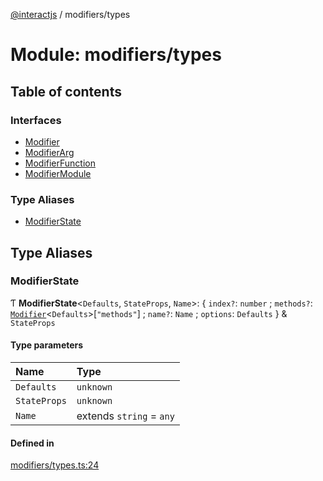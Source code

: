 [@interactjs](../README.md) / modifiers/types

# Module: modifiers/types

## Table of contents

### Interfaces

- [Modifier](../interfaces/modifiers_types.Modifier.md)
- [ModifierArg](../interfaces/modifiers_types.ModifierArg.md)
- [ModifierFunction](../interfaces/modifiers_types.ModifierFunction.md)
- [ModifierModule](../interfaces/modifiers_types.ModifierModule.md)

### Type Aliases

- [ModifierState](modifiers_types.md#modifierstate)

## Type Aliases

### ModifierState

Ƭ **ModifierState**\<`Defaults`, `StateProps`, `Name`\>: \{ `index?`: `number` ; `methods?`: [`Modifier`](../interfaces/modifiers_types.Modifier.md)\<`Defaults`\>[``"methods"``] ; `name?`: `Name` ; `options`: `Defaults`  } & `StateProps`

#### Type parameters

| Name | Type |
| :------ | :------ |
| `Defaults` | `unknown` |
| `StateProps` | `unknown` |
| `Name` | extends `string` = `any` |

#### Defined in

[modifiers/types.ts:24](https://github.com/taye/interact.js/blob/5ca9fe72/packages/@interactjs/modifiers/types.ts#L24)
